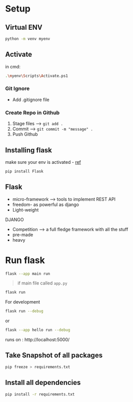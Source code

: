 # Setup

## Virtual ENV

```sh
python -m venv myenv
```

## Activate 
in cmd:
```sh
.\myenv\Scripts\Activate.ps1
```

### Git Ignore

- Add .gitignore file

### Create Repo in Github
1. Stage files --> `git add .`
2. Commit --> `git commit -m "message" .`
3. Push Github


## Installing flask

make sure your env is activated - [ref](https://flask.palletsprojects.com/en/3.0.x/installation/) 

```sh
pip install Flask
```
## Flask
- micro-framework --> tools to implement REST API
- freedom- as powerful as django 
- Light-weight 


DJANGO
- Competition --> a full fledge framework  with all the stuff 
- pre-made 
- heavy 

# Run flask 
```sh
flask --app main run
```

> if main file called `app.py`
```sh
flask run
```

For development 
```sh
flask run --debug
```
or
```sh
flask --app hello run --debug
```

runs on :
http://localhost:5000/


## Take Snapshot of all packages

```sh
pip freeze > requirements.txt
```

## Install all dependencies 

```sh
pip install -r requirements.txt
```